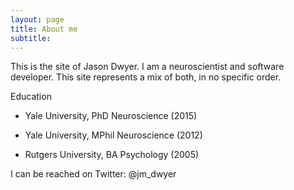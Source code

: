 ```yaml
---
layout: page
title: About me
subtitle: 
---
```


This is the site of Jason Dwyer. I am a neuroscientist and software developer. This site represents a mix of both, in no specific order.

Education
- Yale University, PhD Neuroscience (2015)

- Yale University, MPhil Neuroscience (2012)

- Rutgers University, BA Psychology (2005)

I can be reached on Twitter: @jm_dwyer
